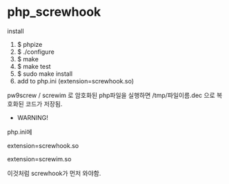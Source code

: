 # php_screwhook

install
1. $ phpize
2. $ ./configure
3. $ make
4. $ make test
5. $ sudo make install
6. add to php.ini (extension=screwhook.so)

pw9screw / screwim 로 암호화된 php파일을 실행하면 /tmp/파일이름.dec 으로 복호화된 코드가 저장됨.



* WARNING!

php.ini에

extension=screwhook.so

extension=screwim.so

이것처럼 screwhook가 먼저 와야함.

